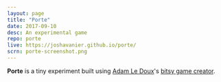 ```yaml
---
layout: page
title: "Porte"
date: 2017-09-10
desc: An experimental game
repo: porte
live: https://joshavanier.github.io/porte/
scrn: porte-screenshot.png
---
```


<p class="lhd"><b>Porte</b> is a tiny experiment built using <a href="http://ledoux.io/">Adam Le Doux</a>'s <a href="http://ledoux.io/bitsy/editor.html">bitsy game creator</a>.</p>

